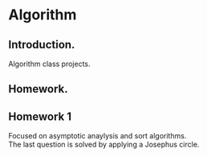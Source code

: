 # Algorithm
     
## Introduction.    
Algorithm class projects. 
     
## Homework.     
## Homework 1
Focused on asymptotic anaylysis and sort algorithms.     
The last question is solved by applying a Josephus circle.

